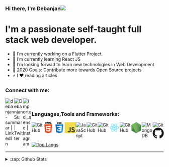 ### Hi there, I'm Debanjan<img src="https://media.giphy.com/media/hvRJCLFzcasrR4ia7z/giphy.gif" width="30px">




# I'm a passionate self-taught full stack web developer.

- 🔭 I’m currently working on a Flutter Project.
- 🌱 I’m currently learning React JS
- 👯 I’m looking forwad to learn new technologies in Web Development
- 🥅 2020 Goals: Contribute more towards Open Source projects
- ⚡ I :heart: reading articles


### Connect with me:


[<img align="left" alt="debanjan-sumar | LinkedIn" width="28px" src="https://cdn.jsdelivr.net/npm/simple-icons@v3/icons/linkedin.svg" />][linkedin]

[<img align="left" alt="DebanjanSumar | Twitter" width="28px" src="https://cdn.jsdelivr.net/npm/simple-icons@v3/icons/twitter.svg" />][twitter]

[<img align="left" alt="imported_.sense | Instagram" width="28px" src="https://cdn.jsdelivr.net/npm/simple-icons@v3/icons/instagram.svg" />][instagram]

<br />

### Languages,Tools and Frameworks:

[<img align="left" alt="GitHub" width="35px" src="https://user-images.githubusercontent.com/48007406/90661092-6823b900-e264-11ea-93b0-d5af677da526.png" />][java]
[<img align="left" alt="HTML5" width="35px" src="https://raw.githubusercontent.com/github/explore/80688e429a7d4ef2fca1e82350fe8e3517d3494d/topics/html/html.png" />][webdevplaylist]
[<img align="left" alt="CSS3" width="35px" src="https://raw.githubusercontent.com/github/explore/80688e429a7d4ef2fca1e82350fe8e3517d3494d/topics/css/css.png" />][cssplaylist]
[<img align="left" alt="JavaScript" width="35px" src="https://raw.githubusercontent.com/github/explore/80688e429a7d4ef2fca1e82350fe8e3517d3494d/topics/javascript/javascript.png" />][jsplaylist]

[<img align="left" alt="JavaScript" width="35px" src="https://user-images.githubusercontent.com/48007406/90662584-2c89ee80-e266-11ea-99df-689c46427768.png" />][typescript]

[<img align="left" alt="GitHub" width="35px" src="https://user-images.githubusercontent.com/48007406/90660664-d61bb080-e263-11ea-86fe-29c53dadc0ea.png" />][Dart]

[<img align="left" alt="GitHub" width="35px" src="https://user-images.githubusercontent.com/48007406/90658045-b931ae00-e260-11ea-9d40-788327b08afa.png" />][Flutter]


[<img align="left" alt="React" width="35px" src="https://raw.githubusercontent.com/github/explore/80688e429a7d4ef2fca1e82350fe8e3517d3494d/topics/react/react.png" />][reactplaylist]


[<img align="left" alt="GitHub" width="35px" src="https://user-images.githubusercontent.com/48007406/90653913-69051c80-e25d-11ea-9ec5-b163abc2703a.png" />][ionic]

[<img align="left" alt="Node.js" width="35px" src="https://raw.githubusercontent.com/github/explore/80688e429a7d4ef2fca1e82350fe8e3517d3494d/topics/nodejs/nodejs.png" />][node]

[<img align="left" alt="MongoDB" width="35px" src="https://user-images.githubusercontent.com/48007406/90655269-fac15980-e25e-11ea-9206-85798720cfc7.png" />][MongoDB]
[<img align="left" alt="Git" width="35px" src="https://user-images.githubusercontent.com/48007406/90655566-5ab80000-e25f-11ea-8678-ba084b95e881.png" />][Git]
[<img align="left" alt="GitHub" width="35px" src="https://raw.githubusercontent.com/github/explore/78df643247d429f6cc873026c0622819ad797942/topics/github/github.png" />][github]







<br />
<br />

---


[![Top Langs](https://github-readme-stats.vercel.app/api/top-langs/?username=debsumar&layout=compact)](https://github.com/debsumar/github-readme-stats)


---







</details>

<details>
  <summary>:zap: Github Stats</summary>

  <img align="left" alt="Debanjan Sumar's Github Stats" src="https://github-readme-stats.codestackr.vercel.app/api?username=debsumar&show_icons=true&hide_border=true" />

</details>

[website]: https://codeSTACKr.com
[twitter]: https://twitter.com/DebanjanSumar
[youtube]: https://youtube.com/codeSTACKr
[instagram]: https://instagram.com/imported_.sense/?hl=en
[linkedin]: https://linkedin.com/in/debanjan-sumar-390326148/
[webdevplaylist]: https://developer.mozilla.org/en-US/docs/Web/Guide/HTML/HTML5
[jsplaylist]: https://developer.mozilla.org/en-US/docs/Web/JavaScript
[cssplaylist]:https://developer.mozilla.org/en-US/docs/Web/CSS
[reactplaylist]: https://reactjs.org/
[node]: https://nodejs.org/en/
[MongoDB]: https://docs.mongodb.com/
[Git]: https://git-scm.com/
[github]: https://github.com/
[ionic]: https://ionicframework.com/docs
[java]: https://docs.oracle.com/en/java/
[Flutter]: https://flutter.dev/docs
[Dart]: https://dart.dev/
[typescript]:https://www.typescriptlang.org/
